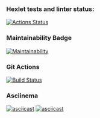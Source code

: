 ### Hexlet tests and linter status:
[![Actions Status](https://github.com/abarmenkov/frontend-project-lvl1/workflows/hexlet-check/badge.svg)](https://github.com/abarmenkov/frontend-project-lvl1/actions)

### Maintainability Badge
[![Maintainability](https://api.codeclimate.com/v1/badges/1c651e5607bec076737d/maintainability)](https://codeclimate.com/github/abarmenkov/frontend-project-lvl1/maintainability)

### Git Actions
[![Build Status](https://github.com/hexlet-boilerplates/nodejs-package/workflows/Node%20CI/badge.svg)](https://github.com/abarmenkov/frontend-project-lvl1/actions/workflows/node.js.yml)

### Asciinema
[![asciicast](https://asciinema.org/a/Q8xqlM9aIYohXv2EiGCvmEWoF.svg)](https://asciinema.org/a/Q8xqlM9aIYohXv2EiGCvmEWoF)
[![asciicast](https://asciinema.org/a/AAcoJnloTVQFQlC2XT9qoOzyR.svg)](https://asciinema.org/a/AAcoJnloTVQFQlC2XT9qoOzyR)

